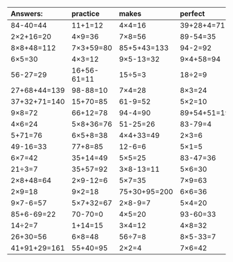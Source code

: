 | Answers: | practice | makes | perfect | ! |
| :--- | :--- | :--- | :--- | :--- |
| 84-40=44 | 11+1=12 | 4×4=16 | 39+28+4=71 | 2×4=8 | 
| 2×2+16=20 | 4×9=36 | 7×8=56 | 89-54=35 | 96-6=90 | 
| 8×8+48=112 | 7×3+59=80 | 85+5+43=133 | 94-2=92 | 2×7+97=111 | 
| 6×5=30 | 4×3=12 | 9×5-13=32 | 9×4+58=94 | 7×2=14 | 
| 56-27=29 | 16+56-61=11 | 15÷5=3 | 18÷2=9 | 40+26-33=33 | 
| 27+68+44=139 | 98-88=10 | 7×4=28 | 8×3=24 | 24÷8=3 | 
| 37+32+71=140 | 15+70=85 | 61-9=52 | 5×2=10 | 3×2=6 | 
| 9×8=72 | 66+12=78 | 94-4=90 | 89+54+51=194 | 32+41-73=0 | 
| 4×6=24 | 5×8+36=76 | 51-25=26 | 83-79=4 | 8×8=64 | 
| 5+71=76 | 6×5+8=38 | 4×4+33=49 | 2×3=6 | 55-45=10 | 
| 49-16=33 | 77+8=85 | 12-6=6 | 5×1=5 | 40+54-9=85 | 
| 6×7=42 | 35+14=49 | 5×5=25 | 83-47=36 | 6×4=24 | 
| 21÷3=7 | 35+57=92 | 3×8-13=11 | 5×6=30 | 3×6=18 | 
| 2×8+48=64 | 2×9-12=6 | 5×7=35 | 7×9=63 | 2+74-74=2 | 
| 2×9=18 | 9×2=18 | 75+30+95=200 | 6×6=36 | 4×2=8 | 
| 9×7-6=57 | 5×7+32=67 | 2×8-9=7 | 5×4=20 | 3×8=24 | 
| 85+6-69=22 | 70-70=0 | 4×5=20 | 93-60=33 | 40-11=29 | 
| 14÷2=7 | 1+14=15 | 3×4=12 | 4×8=32 | 2×6=12 | 
| 26+30=56 | 6×8=48 | 56÷7=8 | 8×5-33=7 | 3×5=15 | 
| 41+91+29=161 | 55+40=95 | 2×2=4 | 7×6=42 | 9×7=63 | 
